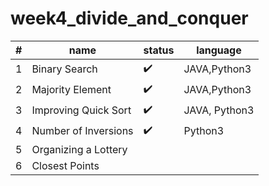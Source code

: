 # week4_divide_and_conquer


|#|name|status|language|
|----|---------|------------------|------------------|
|1|Binary Search|:heavy_check_mark:|JAVA,Python3
|2|Majority Element|:heavy_check_mark:|JAVA,Python3
|3|Improving Quick Sort|:heavy_check_mark:|JAVA, Python3
|4|Number of Inversions|:heavy_check_mark:|Python3
|5|Organizing a Lottery||
|6|Closest Points||
